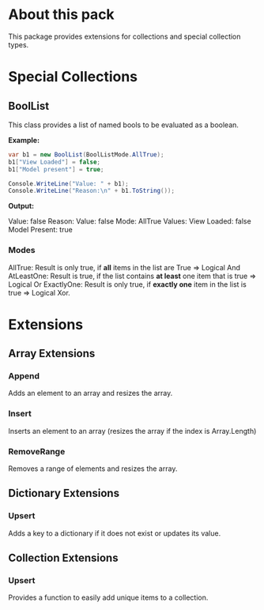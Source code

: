 ﻿# About this pack
This package provides extensions for collections and special collection types.

# Special Collections
## BoolList
This class provides a list of named bools to be evaluated as a boolean.

**Example:**
```csharp
var b1 = new BoolList(BoolListMode.AllTrue);
b1["View Loaded"] = false;
b1["Model present"] = true;

Console.WriteLine("Value: " + b1);
Console.WriteLine("Reason:\n" + b1.ToString());

```
**Output:** 

Value: false
Reason:
Value: false
Mode: AllTrue
Values:
View Loaded: false
Model Present: true

### Modes
AllTrue: Result is only true, if **all** items in the list are True => Logical And
AtLeastOne: Result is true, if the list contains **at least** one item that is true => Logical Or
ExactlyOne: Result is only true, if **exactly one** item in the list is true => Logical Xor. 

# Extensions
## Array Extensions
### Append
Adds an element to an array and resizes the array.

### Insert
Inserts an element to an array (resizes the array if the index is Array.Length)

### RemoveRange
Removes a range of elements and resizes the array.

## Dictionary Extensions
### Upsert
Adds a key to a dictionary if it does not exist or updates its value.

## Collection Extensions
### Upsert
Provides a function to easily add unique items to a collection.